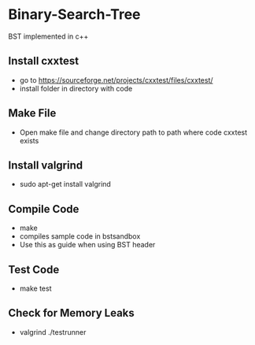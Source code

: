 # Binary-Search-Tree
BST implemented in c++
## Install cxxtest
- go to https://sourceforge.net/projects/cxxtest/files/cxxtest/
- install folder in directory with code
## Make File
- Open make file and change directory path to path where code cxxtest exists
## Install valgrind
- sudo apt-get install valgrind
## Compile Code
- make
- compiles sample code in bstsandbox
- Use this as guide when using BST header
## Test Code
- make test
## Check for Memory Leaks
- valgrind ./testrunner

